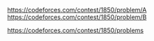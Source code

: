 https://codeforces.com/contest/1850/problem/A
https://codeforces.com/contest/1850/problem/B



https://codeforces.com/contest/1850/problems